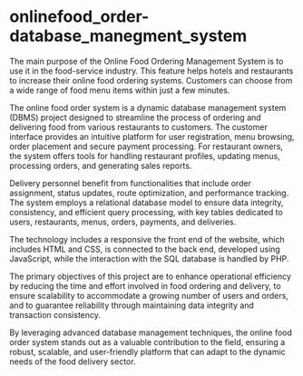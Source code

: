 # onlinefood_order-database_manegment_system
The main purpose of the Online Food Ordering Management System is to use it in the food-service industry. This feature helps hotels and restaurants to increase their online food ordering systems. Customers can choose from a wide range of food menu items within just a few minutes.

The online food order system is a dynamic database management system (DBMS) project designed to streamline the process of ordering and delivering food from various restaurants to customers. The customer interface provides an intuitive platform for user registration, menu browsing, order placement and secure payment processing. For restaurant owners, the system offers tools for handling restaurant profiles, updating menus, processing orders, and generating sales reports.   

 

Delivery personnel benefit from functionalities that include order assignment, status updates, route optimization, and performance tracking. The system employs a relational database model to ensure data integrity, consistency, and efficient query processing, with key tables dedicated to users, restaurants, menus, orders, payments, and deliveries.    

 

The technology includes a responsive the front end of the website, which includes HTML and CSS, is connected to the back end, developed using JavaScript, while the interaction with the SQL database is handled by PHP. 

 

The primary objectives of this project are to enhance operational efficiency by reducing the time and effort involved in food ordering and delivery, to ensure scalability to accommodate a growing number of users and orders, and to guarantee reliability through maintaining data integrity and transaction consistency.    

  

By leveraging advanced database management techniques, the online food order system stands out as a valuable contribution to the field, ensuring a robust, scalable, and user-friendly platform that can adapt to the dynamic needs of the food delivery sector.
